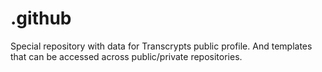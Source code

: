 # .github
Special repository with data for Transcrypts public profile. And templates that can be accessed across public/private repositories.
